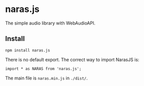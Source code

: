 # naras.js
The simple audio library with WebAudioAPI.

## Install
    npm install naras.js

There is no default export. The correct way to import NarasJS is:

    import * as NARAS from 'naras.js';

The main file is `naras.min.js` in `./dist/`.
